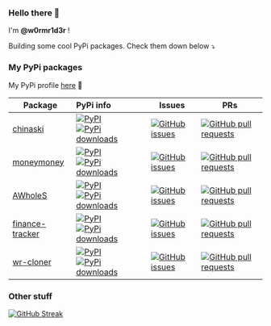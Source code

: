 ### Hello there 👋

I'm **@w0rmr1d3r** !

Building some cool PyPi packages. Check them down below ⤵️

### My PyPi packages

My PyPi profile [here](https://pypi.org/user/w0rmr1d3r/) 🐍

| Package                                                         | PyPi info                                                                                                                                                                                                                                      | Issues                                                                                                                                      | PRs                                                                                                                                                  |
|-----------------------------------------------------------------|:-----------------------------------------------------------------------------------------------------------------------------------------------------------------------------------------------------------------------------------------------|---------------------------------------------------------------------------------------------------------------------------------------------|------------------------------------------------------------------------------------------------------------------------------------------------------|
| [chinaski](https://github.com/w0rmr1d3r/chinaski)               | [![PyPI](https://img.shields.io/pypi/v/chinaski)](https://pypi.org/project/chinaski/) [![PyPi downloads](https://img.shields.io/pypi/dm/chinaski?label=PyPi%20downloads)](https://pypistats.org/packages/chinaski)                             | [![GitHub issues](https://img.shields.io/github/issues-raw/w0rmr1d3r/chinaski)](https://github.com/w0rmr1d3r/chinaski/issues)               | [![GitHub pull requests](https://img.shields.io/github/issues-pr-raw/w0rmr1d3r/chinaski)](https://github.com/w0rmr1d3r/chinaski/pulls)               |
| [moneymoney](https://github.com/w0rmr1d3r/moneymoney)           | [![PyPI](https://img.shields.io/pypi/v/moneymoney)](https://pypi.org/project/moneymoney/) [![PyPi downloads](https://img.shields.io/pypi/dm/moneymoney?label=PyPi%20downloads)](https://pypistats.org/packages/moneymoney)                     | [![GitHub issues](https://img.shields.io/github/issues-raw/w0rmr1d3r/moneymoney)](https://github.com/w0rmr1d3r/moneymoney/issues)           | [![GitHub pull requests](https://img.shields.io/github/issues-pr-raw/w0rmr1d3r/moneymoney)](https://github.com/w0rmr1d3r/moneymoney/pulls)           |
| [AWholeS](https://github.com/w0rmr1d3r/AWholeS)                 | [![PyPI](https://img.shields.io/pypi/v/AWholeS)](https://pypi.org/project/AWholeS/) [![PyPi downloads](https://img.shields.io/pypi/dm/AWholeS?label=PyPi%20downloads)](https://pypistats.org/packages/awholes)                                 | [![GitHub issues](https://img.shields.io/github/issues-raw/w0rmr1d3r/AWholeS)](https://github.com/w0rmr1d3r/AWholeS/issues)                 | [![GitHub pull requests](https://img.shields.io/github/issues-pr-raw/w0rmr1d3r/AWholeS)](https://github.com/w0rmr1d3r/AWholeS/pulls)                 |
| [finance-tracker](https://github.com/w0rmr1d3r/finance-tracker) | [![PyPI](https://img.shields.io/pypi/v/finance-tracker)](https://pypi.org/project/finance-tracker/) [![PyPi downloads](https://img.shields.io/pypi/dm/finance-tracker?label=PyPi%20downloads)](https://pypistats.org/packages/finance-tracker) | [![GitHub issues](https://img.shields.io/github/issues-raw/w0rmr1d3r/finance-tracker)](https://github.com/w0rmr1d3r/finance-tracker/issues) | [![GitHub pull requests](https://img.shields.io/github/issues-pr-raw/w0rmr1d3r/finance-tracker)](https://github.com/w0rmr1d3r/finance-tracker/pulls) |
| [wr-cloner](https://github.com/w0rmr1d3r/cloner)                | [![PyPI](https://img.shields.io/pypi/v/wr-cloner)](https://pypi.org/project/wr-cloner/) [![PyPi downloads](https://img.shields.io/pypi/dm/wr-cloner?label=PyPi%20downloads)](https://pypistats.org/packages/wr-cloner)                         | [![GitHub issues](https://img.shields.io/github/issues-raw/w0rmr1d3r/cloner)](https://github.com/w0rmr1d3r/cloner/issues)                   | [![GitHub pull requests](https://img.shields.io/github/issues-pr-raw/w0rmr1d3r/cloner)](https://github.com/w0rmr1d3r/cloner/pulls)                   |
### Other stuff

[![GitHub Streak](https://streak-stats.demolab.com?user=w0rmr1d3r&theme=black-ice&hide_border=true)](https://git.io/streak-stats)
